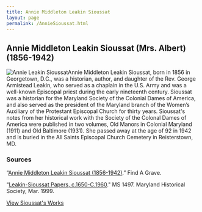 ```yaml
---
title: Annie Middleton Leakin Sioussat
layout: page
permalink: /AnnieSioussat.html
---
```


## Annie Middleton Leakin Sioussat (Mrs. Albert) (1856-1942)
<div style="float: left"><img src="https://elizajames.github.io/WLCB_draft/assets/img/AnnieSioussat.jpg" alt="Annie Leakin Sioussat"></div>

Annie Middleton Leakin Sioussat, born in 1856 in Georgetown, D.C., was a historian, author, and daughter of the Rev. George Armistead Leakin, who served as a chaplain in the U.S. Army and was a well-known Episcopal priest during the early nineteenth century. Sioussat was a historian for the Maryland Society of the Colonial Dames of America, and also served as the president of the Maryland branch of the Women’s Auxiliary of the Protestant Episcopal Church for thirty years. Sioussat's notes from her historical work with the Society of the Colonal Dames of America were published in two volumes, Old Manors in Colonial Maryland (1911) and Old Baltimore (1931). She passed away at the age of 92 in 1942 and is buried in the All Saints Episcopal Church Cemetery in Reisterstown, MD.

### Sources
“[Annie Middleton Leakin Sioussat (1856-1942)](http://www.findagrave.com/memorial/156668536/annie-middleton-sioussat).” Find A Grave.

“[Leakin-Sioussat Papers, c.1650-C.1960](http://www.mdhs.org/findingaid/leakin-sioussat-papers-c1650-c1960-ms-1497)." MS 1497. Maryland Historical Society, Mar. 1999.

[View Sioussat's Works](https://elizajames.github.io/WLCB_draft/browse.html#sioussat)
